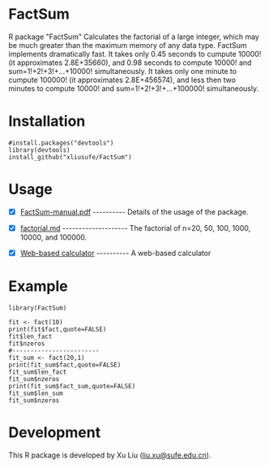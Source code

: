 # FactSum
R package "FactSum" Calculates the factorial of a large integer, which may be much greater than the maximum memory of any data type. FactSum implements dramatically fast. It takes only 0.45 seconds to cumpute 10000! (it approximates 2.8E+35660), and 0.98 seconds to compute 10000! and sum=1!+2!+3!+...+10000! simultaneously. It takes only one minute to cumpute 100000! (it approximates 2.8E+456574), and less then two minutes to compute 10000! and sum=1!+2!+3!+...+100000! simultaneously.

# Installation

    #install.packages("devtools")
    library(devtools)
    install_github("xliusufe/FactSum")

# Usage

   - [x] [FactSum-manual.pdf](https://github.com/xliusufe/FactSum/blob/master/inst/FactSum-manual.pdf) ---------- Details of the usage of the package.
   
   - [x] [factorial.md](https://github.com/xliusufe/FactSum/blob/master/inst/factorial.md) -------------------- The factorial of n=20, 50, 100, 1000, 10000, and 100000.
   
   - [x] [Web-based calculator](https://xliusufe.shinyapps.io/factorial/) ---------- A web-based calculator 
   
# Example
    library(FactSum)

    fit <- fact(10)
    print(fit$fact,quote=FALSE)
    fit$len_fact
    fit$nzeros
    #------------------------
    fit_sum <- fact(20,1)
    print(fit_sum$fact,quote=FALSE)
    fit_sum$len_fact
    fit_sum$nzeros
    print(fit_sum$fact_sum,quote=FALSE)
    fit_sum$len_sum
    fit_sum$nzeros
    

# Development
This R package is developed by Xu Liu (liu.xu@sufe.edu.cn).

